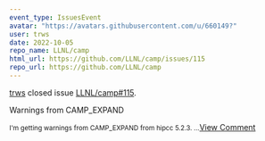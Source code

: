 ```yaml
---
event_type: IssuesEvent
avatar: "https://avatars.githubusercontent.com/u/660149?"
user: trws
date: 2022-10-05
repo_name: LLNL/camp
html_url: https://github.com/LLNL/camp/issues/115
repo_url: https://github.com/LLNL/camp
---
```


<a href='https://github.com/trws' target='_blank'>trws</a> closed issue <a href='https://github.com/LLNL/camp/issues/115' target='_blank'>LLNL/camp#115</a>.

<p>Warnings from CAMP_EXPAND</p><small>I'm getting warnings from CAMP_EXPAND from hipcc 5.2.3....</small><a href='https://github.com/LLNL/camp/issues/115' target='_blank'>View Comment</a>